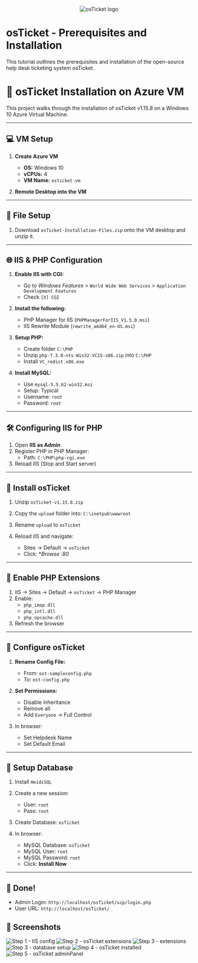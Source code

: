 <p align="center">
<img src="https://i.imgur.com/Clzj7Xs.png" alt="osTicket logo"/>
</p>

<h1>osTicket - Prerequisites and Installation</h1>
This tutorial outlines the prerequisites and installation of the open-source help desk ticketing system osTicket.<br />


# 🧰 osTicket Installation on Azure VM

This project walks through the installation of osTicket v1.15.8 on a Windows 10 Azure Virtual Machine.

---

## 💻 VM Setup

1. **Create Azure VM**
   - **OS:** Windows 10
   - **vCPUs:** 4
   - **VM Name:** `osticket-vm`

2. **Remote Desktop into the VM**

---

## 📁 File Setup

1. Download `osTicket-Installation-Files.zip` onto the VM desktop and unzip it.

---

## 🌐 IIS & PHP Configuration

1. **Enable IIS with CGI:**
   - Go to *Windows Features* > `World Wide Web Services` > `Application Development Features`
   - Check `[X] CGI`

2. **Install the following:**
   - PHP Manager for IIS (`PHPManagerForIIS_V1.5.0.msi`)
   - IIS Rewrite Module (`rewrite_amd64_en-US.msi`)

3. **Setup PHP:**
   - Create folder `C:\PHP`
   - Unzip `php-7.3.8-nts-Win32-VC15-x86.zip` into `C:\PHP`
   - Install `VC_redist.x86.exe`

4. **Install MySQL:**
   - Use `mysql-5.5.62-win32.msi`
   - Setup: Typical
   - Username: `root`
   - Password: `root`

---

## 🛠️ Configuring IIS for PHP

1. Open **IIS as Admin**
2. Register PHP in PHP Manager:
   - Path: `C:\PHP\php-cgi.exe`
3. Reload IIS (Stop and Start server)

---

## 🧷 Install osTicket

1. Unzip `osTicket-v1.15.8.zip`
2. Copy the `upload` folder into: `C:\inetpub\wwwroot`
3. Rename `upload` to `osTicket`

4. Reload IIS and navigate:
   - Sites → Default → `osTicket`
   - Click: **Browse *:80**

---

## 🔌 Enable PHP Extensions

1. IIS → Sites → Default → `osTicket` → PHP Manager
2. Enable:
   - `php_imap.dll`
   - `php_intl.dll`
   - `php_opcache.dll`
3. Refresh the browser

---

## 🔐 Configure osTicket

1. **Rename Config File:**
   - From: `ost-sampleconfig.php`
   - To: `ost-config.php`

2. **Set Permissions:**
   - Disable inheritance
   - Remove all
   - Add `Everyone` → Full Control

3. In browser:
   - Set Helpdesk Name
   - Set Default Email

---

## 🧮 Setup Database

1. Install `HeidiSQL`
2. Create a new session:
   - User: `root`
   - Pass: `root`
3. Create Database: `osTicket`

4. In browser:
   - MySQL Database: `osTicket`
   - MySQL User: `root`
   - MySQL Password: `root`
   - Click: **Install Now**

---

## 🥳 Done!

- Admin Login: `http://localhost/osTicket/scp/login.php`
- User URL: `http://localhost/osTicket/`


## 📸 Screenshots



![Step 1 - IIS config](screenshots/Capture.PNG)
![Step 2 - osTicket extensions](screenshots/sdasdasdasd.PNG)
![Step 3 - extensions](screenshots/sgsdfsdfsd.PNG)
![Step 3 - database setup](screenshots/CaptureASDADAD.PNG)
![Step 4 - osTicket installed](screenshots/DFSFSDF.PNG)
![Step 5 - osTicket adminPanel](screenshots/asdadadsad.PNG)


</p>
<br />
